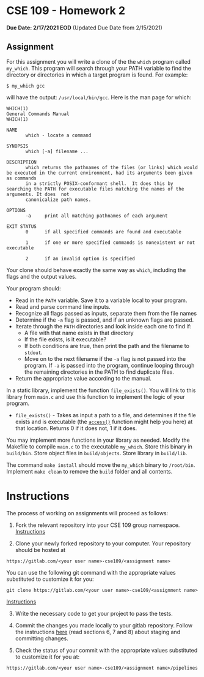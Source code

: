 # CSE 109 - Homework 2

**Due Date: 2/17/2021 EOD** (Updated Due Date from 2/15/2021)

## Assignment

For this assignment you will write a clone of the the `which` program called `my_which`. This program will search through your PATH variable to find the directory or directories in which a target program is found. For example:

```
$ my_which gcc
```

will have the output: `/usr/local/bin/gcc`. Here is the man page for which:

```
WHICH(1)                                                        General Commands Manual                                                        WHICH(1)

NAME
       which - locate a command

SYNOPSIS
       which [-a] filename ...

DESCRIPTION
       which returns the pathnames of the files (or links) which would be executed in the current environment, had its arguments been given as commands
       in a strictly POSIX-conformant shell.  It does this by searching the PATH for executable files matching the names of the arguments. It does  not
       canonicalize path names.

OPTIONS
       -a     print all matching pathnames of each argument

EXIT STATUS
       0      if all specified commands are found and executable

       1      if one or more specified commands is nonexistent or not executable

       2      if an invalid option is specified
```

Your clone should behave exactly the same way as `which`, including the flags and the output values. 

Your program should:

- Read in the `PATH` variable. Save it to a variable local to your program.
- Read and parse command line inputs.
- Recognize all flags passed as inputs, separate them from the file names
- Determine if the `-a` flag is passed, and if an unknown flags are passed.
- Iterate through the `PATH` directories and look inside each one to find if:
  - A file with that name exists in that directory
  - If the file exists, is it executable?
  - If both conditions are true, then print the path and the filename to `stdout`.
  - Move on to the next filename if the `-a` flag is not passed into the program. If `-a` is passed into the program, continue looping through the remaining directories in the PATH to find duplicate files.
- Return the appropriate value according to the manual.

In a static library, implement the function `file_exists()`. You will link to this library from `main.c` and use this function to implement the logic of your program. 

- `file_exists()` - Takes as input a path to a file, and determines if the file exists and is executable (the [`access()`](https://linux.die.net/man/2/access) function might help you here) at that location. Returns 0 if it does not, 1 if it does.

You may implement more functions in your library as needed. Modify the Makefile to compile `main.c` to the executable `my_which`. Store this binary in `build/bin`. Store object files in `build/objects`. Store library in `build/lib`.

The command `make install` should move the `my_which` binary to `/root/bin`. Implement `make clean` to remove the `build` folder and all contents.

# Instructions

The process of working on assignments will proceed as follows:

1. Fork the relevant repository into your CSE 109 group namespace. [Instructions](https://docs.gitlab.com/ee/workflow/forking_workflow.html#creating-a-fork)

2. Clone your newly forked repository to your computer. Your repository should be hosted at 
```
https://gitlab.com/<your user name>-cse109/<assignment name>
```
You can use the following git command with the appropriate values substituted to customize it for you:
```
git clone https://gitlab.com/<your user name>-cse109/<assignment name>
```
[Instructions](https://docs.gitlab.com/ee/gitlab-basics/start-using-git.html#clone-a-repository) 

3. Write the necessary code to get your project to pass the tests.

4. Commit the changes you made locally to your gitlab repository. Follow the instructions [here](https://githowto.com/staging_and_committing) (read sections 6, 7 and 8) about staging and committing changes.

5. Check the status of your commit with the appropriate values substituted to customize it for you at: 
```
https://gitlab.com/<your user name>-cse109/<assignment name>/pipelines
```
